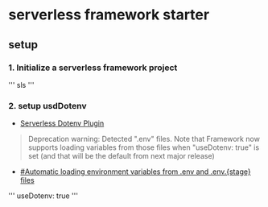 
# serverless framework starter

## setup

### 1. Initialize a serverless framework project

'''
sls
'''

### 2. setup usdDotenv

- [Serverless Dotenv Plugin](https://www.serverless.com/plugins/serverless-dotenv-plugin)

> Deprecation warning: Detected ".env" files. Note that Framework now supports loading variables from those files when "useDotenv: true" is set (and that will be the default from next major release)

- [#Automatic loading environment variables from .env and .env.{stage} files](https://www.serverless.com/framework/docs/deprecations/#LOAD_VARIABLES_FROM_ENV_FILES)

'''
useDotenv: true
'''
